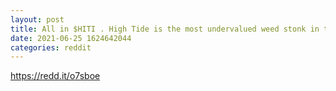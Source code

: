 ```yaml
--- 
layout: post 
title: All in $HITI . High Tide is the most undervalued weed stonk in the game 
date: 2021-06-25 1624642044 
categories: reddit 
--- 
```

https://redd.it/o7sboe